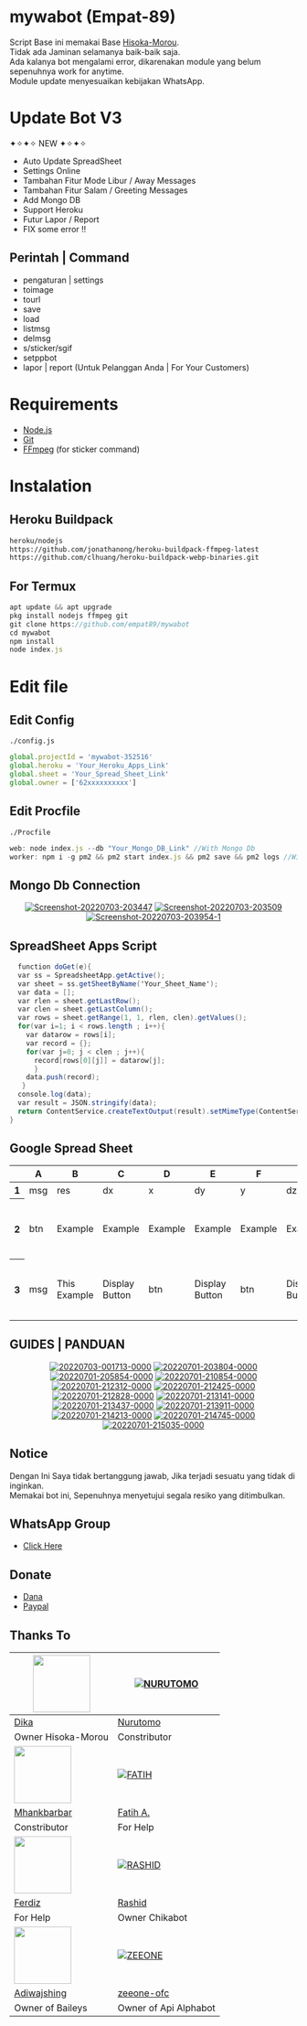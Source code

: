 # mywabot (Empat-89)
Script Base ini memakai Base [Hisoka-Morou](https://github.com/DikaArdnt/Hisoka-Morou).<br/>
Tidak ada Jaminan selamanya baik-baik saja.<br/>
Ada kalanya bot mengalami error, dikarenakan module yang belum sepenuhnya work for anytime.<br/>
Module update menyesuaikan kebijakan WhatsApp.<br/>

# Update Bot V3
✦✧✦✧ NEW ✦✧✦✧<br/>
* Auto Update SpreadSheet<br/>
* Settings Online <br/>
* Tambahan Fitur Mode Libur / Away Messages<br/>
* Tambahan Fitur Salam / Greeting Messages<br/>
* Add Mongo DB <br/>
* Support Heroku <br/>
* Futur Lapor / Report <br/>
* FIX some error !!

## Perintah | Command
* pengaturan | settings
* toimage
* tourl
* save
* load
* listmsg
* delmsg
* s/sticker/sgif
* setppbot
* lapor | report (Untuk Pelanggan Anda | For Your Customers)

# Requirements
* [Node.js](https://nodejs.org/en/)
* [Git](https://git-scm.com/downloads)
* [FFmpeg](https://github.com/BtbN/FFmpeg-Builds/releases/download/autobuild-2020-12-08-13-03/ffmpeg-n4.3.1-26-gca55240b8c-win64-gpl-4.3.zip) (for sticker command)

# Instalation
## Heroku Buildpack
```bash
heroku/nodejs
https://github.com/jonathanong/heroku-buildpack-ffmpeg-latest
https://github.com/clhuang/heroku-buildpack-webp-binaries.git
```
## For Termux
```ts
apt update && apt upgrade
pkg install nodejs ffmpeg git
git clone https://github.com/empat89/mywabot
cd mywabot
npm install
node index.js
```

# Edit file
## Edit Config
`./config.js`
```ts
global.projectId = 'mywabot-352516'
global.heroku = 'Your_Heroku_Apps_Link'
global.sheet = 'Your_Spread_Sheet_Link'
global.owner = ['62xxxxxxxxxx']
```
## Edit Procfile
`./Procfile`
```ts
web: node index.js --db "Your_Mongo_DB_Link" //With Mongo Db
worker: npm i -g pm2 && pm2 start index.js && pm2 save && pm2 logs //Without Mongo Db
```

## Mongo Db Connection
<p align="center">
<a href="https://ibb.co/mNkJf61"><img src="https://i.ibb.co/xFWhxJP/Screenshot-20220703-203447.png" alt="Screenshot-20220703-203447" border="0"></a>
<a href="https://ibb.co/2nKVB3M"><img src="https://i.ibb.co/Lkpjfdg/Screenshot-20220703-203509.png" alt="Screenshot-20220703-203509" border="0"></a>
<a href="https://ibb.co/2tNJyMC"><img src="https://i.ibb.co/WytC6zM/Screenshot-20220703-203954-1.jpg" alt="Screenshot-20220703-203954-1" border="0"></a>
</p>

## SpreadSheet Apps Script
```gs
  function doGet(e){
  var ss = SpreadsheetApp.getActive();
  var sheet = ss.getSheetByName('Your_Sheet_Name');
  var data = [];
  var rlen = sheet.getLastRow();
  var clen = sheet.getLastColumn();
  var rows = sheet.getRange(1, 1, rlen, clen).getValues();
  for(var i=1; i < rows.length ; i++){
    var datarow = rows[i];
    var record = {};
    for(var j=0; j < clen ; j++){
      record[rows[0][j]] = datarow[j];
      }
    data.push(record);
   }
  console.log(data);
  var result = JSON.stringify(data);
  return ContentService.createTextOutput(result).setMimeType(ContentService.MimeType.JSON);
}
```

## Google Spread Sheet
<p align="center">
<meta http-equiv="Content-Type" content="text/html; charset=utf-8"><link type="text/css" rel="stylesheet" href="resources/sheet.css" >
<div class="ritz grid-container" dir="ltr"><table class="waffle" cellspacing="0" cellpadding="0"><thead><tr><th class="row-header freezebar-origin-ltr"></th><th id="697064570C0" style="width:100px;" class="column-headers-background">A</th><th id="697064570C1" style="width:100px;" class="column-headers-background">B</th><th id="697064570C2" style="width:100px;" class="column-headers-background">C</th><th id="697064570C3" style="width:100px;" class="column-headers-background">D</th><th id="697064570C4" style="width:100px;" class="column-headers-background">E</th><th id="697064570C5" style="width:100px;" class="column-headers-background">F</th><th id="697064570C6" style="width:100px;" class="column-headers-background">G</th><th id="697064570C7" style="width:100px;" class="column-headers-background">H</th><th id="697064570C8" style="width:100px;" class="column-headers-background">I</th><th id="697064570C9" style="width:100px;" class="column-headers-background">J</th><th id="697064570C10" style="width:100px;" class="column-headers-background">K</th><th id="697064570C11" style="width:100px;" class="column-headers-background">L</th><th id="697064570C12" style="width:100px;" class="column-headers-background">M</th><th id="697064570C13" style="width:65px;" class="column-headers-background">N</th></tr></thead><tbody><tr style="height: 20px"><th id="697064570R0" style="height: 20px;" class="row-headers-background"><div class="row-header-wrapper" style="line-height: 20px">1</div></th><td class="s0" dir="ltr">msg</td><td class="s0" dir="ltr">res</td><td class="s0" dir="ltr">dx</td><td class="s0" dir="ltr">x</td><td class="s0" dir="ltr">dy</td><td class="s0" dir="ltr">y</td><td class="s0" dir="ltr">dz</td><td class="s0" dir="ltr">z</td><td class="s0" dir="ltr">dxu</td><td class="s0" dir="ltr">xu</td><td class="s0" dir="ltr">dyu</td><td class="s0" dir="ltr">yu</td><td class="s0" dir="ltr">img</td><td class="s0" dir="ltr">set</td></tr><tr style="height: 20px"><th id="697064570R1" style="height: 20px;" class="row-headers-background"><div class="row-header-wrapper" style="line-height: 20px">2</div></th><td class="s1" dir="ltr">btn</td><td class="s2" dir="ltr">Example</td><td class="s2" dir="ltr">Example</td><td class="s2" dir="ltr">Example</td><td class="s2" dir="ltr">Example</td><td class="s2" dir="ltr">Example</td><td class="s2" dir="ltr">Example</td><td class="s2" dir="ltr">Example</td><td class="s2" dir="ltr">Example</td><td class="s3 softmerge" dir="ltr"><div class="softmerge-inner" style="width:97px;left:-1px"><a target="_blank" href="https://telegra.ph/file/64485bc8cd5b89a1ad3a9.jpg">https://telegra.ph/file/64485bc8cd5b89a1ad3a9.jpg</a></div></td><td class="s2" dir="ltr">Example</td><td class="s3 softmerge" dir="ltr"><div class="softmerge-inner" style="width:97px;left:-1px"><a target="_blank" href="https://telegra.ph/file/64485bc8cd5b89a1ad3a9.jpg">https://telegra.ph/file/64485bc8cd5b89a1ad3a9.jpg</a></div></td><td class="s3 softmerge" dir="ltr"><div class="softmerge-inner" style="width:97px;left:-1px"><a target="_blank" href="https://telegra.ph/file/64485bc8cd5b89a1ad3a9.jpg">https://telegra.ph/file/64485bc8cd5b89a1ad3a9.jpg</a></div></td><td class="s2" dir="ltr">15</td></tr><tr style="height: 20px"><th id="697064570R2" style="height: 20px;" class="row-headers-background"><div class="row-header-wrapper" style="line-height: 20px">3</div></th><td class="s4" dir="ltr">msg</td><td class="s5" dir="ltr">This Example</td><td class="s5" dir="ltr">Display Button</td><td class="s5" dir="ltr">btn</td><td class="s5" dir="ltr">Display Button</td><td class="s5" dir="ltr">btn</td><td class="s5" dir="ltr">Display Button</td><td class="s5" dir="ltr">btn</td><td class="s5" dir="ltr">Display Url</td><td class="s6 softmerge" dir="ltr"><div class="softmerge-inner" style="width:97px;left:-1px"><a target="_blank" href="https://t.me/hasanbinharun">https://t.me/hasanbinharun</a></div></td><td class="s5" dir="ltr">Display Url</td><td class="s6 softmerge" dir="ltr"><div class="softmerge-inner" style="width:97px;left:-1px"><a target="_blank" href="https://facebook.com/aba.alyaa">https://facebook.com/aba.alyaa</a></div></td><td class="s6 softmerge" dir="ltr"><div class="softmerge-inner" style="width:97px;left:-1px"><a target="_blank" href="https://telegra.ph/file/64485bc8cd5b89a1ad3a9.jpg">https://telegra.ph/file/64485bc8cd5b89a1ad3a9.jpg</a></div></td><td class="s5" dir="ltr">15</td></tr></tbody></table></div>
</p>

## GUIDES | PANDUAN
<p align="center">
<a href="https://youtube.com/channel/UCVmrkgbpEeILFUcwx7ZC0uA7"><img src="https://i.ibb.co/mzmV1H9/20220703-001713-0000.png" alt="20220703-001713-0000" border="0"></a>
<a href="https://ibb.co/yRHHYmV"><img src="https://i.ibb.co/CtRRMpW/20220701-203804-0000.png" alt="20220701-203804-0000" border="0" /></a>
<a href="https://ibb.co/ZMzfvcZ"><img src="https://i.ibb.co/Jsjc8rh/20220701-205854-0000.png" alt="20220701-205854-0000" border="0"></a>
<a href="https://ibb.co/7CfSYmH"><img src="https://i.ibb.co/pw710Fg/20220701-210854-0000.png" alt="20220701-210854-0000" border="0"></a>
<a href="https://ibb.co/Jt3S8Y8"><img src="https://i.ibb.co/sRWXcTc/20220701-212312-0000.png" alt="20220701-212312-0000" border="0"></a>
<a href="https://ibb.co/JkcR0qX"><img src="https://i.ibb.co/nkwsZBh/20220701-212425-0000.png" alt="20220701-212425-0000" border="0"></a>
<a href="https://ibb.co/s6sC528"><img src="https://i.ibb.co/9VyhwNQ/20220701-212828-0000.png" alt="20220701-212828-0000" border="0"></a>
<a href="https://ibb.co/VSJKr7d"><img src="https://i.ibb.co/FwmPNS9/20220701-213141-0000.png" alt="20220701-213141-0000" border="0"></a>
<a href="https://ibb.co/5KL7L27"><img src="https://i.ibb.co/qJpZpxZ/20220701-213437-0000.png" alt="20220701-213437-0000" border="0"></a>
<a href="https://ibb.co/kQ4SmRg"><img src="https://i.ibb.co/f4kxDhY/20220701-213911-0000.png" alt="20220701-213911-0000" border="0"></a>
<a href="https://ibb.co/T4C7jSB"><img src="https://i.ibb.co/VgKznZW/20220701-214213-0000.png" alt="20220701-214213-0000" border="0"></a>
<a href="https://ibb.co/9TsLWJs"><img src="https://i.ibb.co/J754HN5/20220701-214745-0000.png" alt="20220701-214745-0000" border="0"></a>
<a href="https://ibb.co/QP7r7VK"><img src="https://i.ibb.co/bsjzjVK/20220701-215035-0000.png" alt="20220701-215035-0000" border="0"></a>
</p>


## Notice
Dengan Ini Saya tidak bertanggung jawab, Jika terjadi sesuatu yang tidak di inginkan.<br/>
Memakai bot ini, Sepenuhnya menyetujui segala resiko yang ditimbulkan.

## WhatsApp Group
- [Click Here](https://chat.whatsapp.com/InZWuya76b76LjjFuWnQIg)


## Donate
- [Dana](https://link.dana.id/qr/2t8fnli)
- [Paypal](https://paypal.me/mfh489)


## Thanks To 
<a href="https://github.com/DikaArdnt"><img src="https://github.com/DikaArdnt.png?size=100" width="100" height="100"></a> | [![NURUTOMO](https://github.com/Nurutomo.png?size=100)](https://github.com/Nurutomo) 
---|---
[Dika](https://github.com/DikaArdnt)  | [Nurutomo](https://github.com/Nurutomo)
Owner Hisoka-Morou | Constributor |
<a href="https://github.com/MhankBarBar"><img src="https://github.com/MhankBarBar.png?size=100" width="100" height="100"></a> | [![FATIH](https://github.com/fatiharridho.png?size=100)](https://github.com/fatiharridho) 
[Mhankbarbar](https://github.com/MhankBarBar)  | [Fatih A.](https://github.com/fatiharridho)
Constributor | For Help |
<a href="https://github.com/FERDIZ-afk"><img src="https://github.com/FERDIZ-afk.png?size=100" width="100" height="100"></a> | [![RASHID](http://github.com/rashidsiregar28.png?size=100)](http://github.com/rashidsiregar28) 
[Ferdiz](https://github.com/FERDIZ-afk)  | [Rashid](https://github.com/rashidsiregar28)
For Help | Owner Chikabot |
<a href="https://github.com/adiwajshing"><img src="https://github.com/adiwajshing.png?size=100" width="100" height="100"></a> | [![ZEEONE](http://github.com/zeeone-ofc.png?size=100)](http://github.com/zeeone-ofc) 
[Adiwajshing](https://github.com/adiwajshing) | [zeeone-ofc](https://zeeone-ofc.github.io)
Owner of Baileys | Owner of Api Alphabot |
